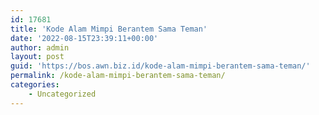 ```yaml
---
id: 17681
title: 'Kode Alam Mimpi Berantem Sama Teman'
date: '2022-08-15T23:39:11+00:00'
author: admin
layout: post
guid: 'https://bos.awn.biz.id/kode-alam-mimpi-berantem-sama-teman/'
permalink: /kode-alam-mimpi-berantem-sama-teman/
categories:
    - Uncategorized
---
```



